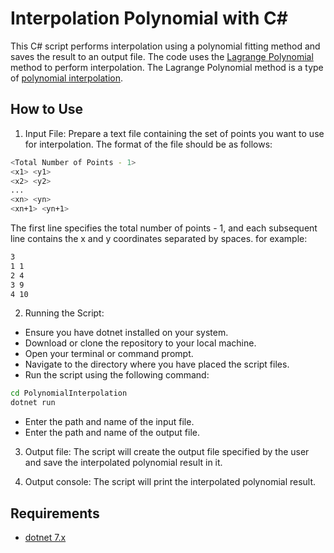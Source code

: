 # Interpolation Polynomial with C#

This C# script performs interpolation using a polynomial fitting method and saves the result to an output file. The code uses the [Lagrange Polynomial](https://en.wikipedia.org/wiki/Lagrange_polynomial) method to perform interpolation. The Lagrange Polynomial method is a type of [polynomial interpolation](https://en.wikipedia.org/wiki/Polynomial_interpolation).


## How to Use
1. Input File:
Prepare a text file containing the set of points you want to use for interpolation. The format of the file should be as follows:
```bash
<Total Number of Points - 1>
<x1> <y1>
<x2> <y2>
...
<xn> <yn>
<xn+1> <yn+1>

```
The first line specifies the total number of points - 1, and each subsequent line contains the x and y coordinates separated by spaces.
for example:
```bash
3
1 1
2 4
3 9
4 10
```

2. Running the Script:
- Ensure you have dotnet installed on your system.
- Download or clone the repository to your local machine.
- Open your terminal or command prompt.
- Navigate to the directory where you have placed the script files.
- Run the script using the following command:
```bash
cd PolynomialInterpolation
dotnet run
```
- Enter the path and name of the input file.
- Enter the path and name of the output file.

3. Output file:
The script will create the output file specified by the user and save the interpolated polynomial result in it.

4. Output console:
The script will print the interpolated polynomial result.

## Requirements
- [dotnet 7.x](https://dotnet.microsoft.com/download)
